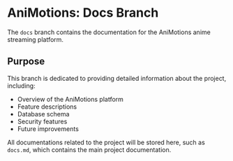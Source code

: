 # AniMotions: Docs Branch

The `docs` branch contains the documentation for the AniMotions anime streaming platform. 

## Purpose

This branch is dedicated to providing detailed information about the project, including:

- Overview of the AniMotions platform
- Feature descriptions
- Database schema
- Security features
- Future improvements

All documentations related to the project will be stored here, such as `docs.md`, which contains the main project documentation.